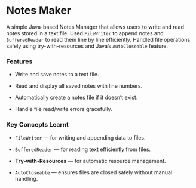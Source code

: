 # Notes Maker

A simple Java-based Notes Manager that allows users to write and read notes stored in a text file.
Used `FileWriter` to append notes and `BufferedReader` to read them line by line efficiently.
Handled file operations safely using try-with-resources and Java’s `AutoCloseable` feature.

### Features

* Write and save notes to a text file.

* Read and display all saved notes with line numbers.

* Automatically create a notes file if it doesn’t exist.

* Handle file read/write errors gracefully.

### Key Concepts Learnt

- `FileWriter` — for writing and appending data to files.

- `BufferedReader` — for reading text efficiently from files.

- **Try-with-Resources** — for automatic resource management.

- `AutoCloseable` — ensures files are closed safely without manual handling.